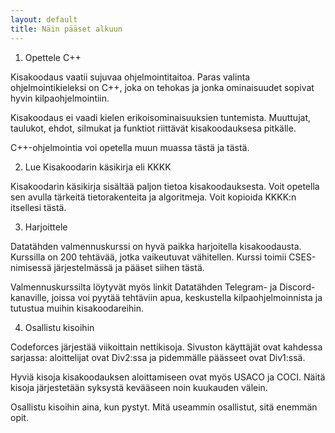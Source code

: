 ```yaml
---
layout: default
title: Näin pääset alkuun
---
```


1. Opettele C++

Kisakoodaus vaatii sujuvaa ohjelmointitaitoa. Paras valinta ohjelmointikieleksi on C++, joka on tehokas ja jonka ominaisuudet sopivat hyvin kilpaohjelmointiin.

Kisakoodaus ei vaadi kielen erikoisominaisuuksien tuntemista. Muuttujat, taulukot, ehdot, silmukat ja funktiot riittävät kisakoodauksesa pitkälle.

C++-ohjelmointia voi opetella muun muassa tästä ja tästä.


2. Lue Kisakoodarin käsikirja eli KKKK

Kisakoodarin käsikirja sisältää paljon tietoa kisakoodauksesta. Voit opetella sen avulla tärkeitä tietorakenteita ja algoritmeja. Voit kopioida KKKK:n itsellesi tästä.


3. Harjoittele

Datatähden valmennuskurssi on hyvä paikka harjoitella kisakoodausta. Kurssilla on 200 tehtävää, jotka vaikeutuvat vähitellen. Kurssi toimii CSES-nimisessä järjestelmässä ja pääset siihen tästä.

Valmennuskurssilta löytyvät myös linkit Datatähden Telegram- ja Discord-kanaville, joissa voi pyytää tehtäviin apua, keskustella kilpaohjelmoinnista ja tutustua muihin kisakoodareihin.


4. Osallistu kisoihin

Codeforces järjestää viikoittain nettikisoja. Sivuston käyttäjät ovat kahdessa sarjassa: aloittelijat ovat Div2:ssa ja pidemmälle päässeet ovat Div1:ssä.

Hyviä kisoja kisakoodauksen aloittamiseen ovat myös USACO ja COCI. Näitä kisoja järjestetään syksystä kevääseen noin kuukauden välein.

Osallistu kisoihin aina, kun pystyt. Mitä useammin osallistut, sitä enemmän opit.